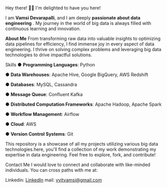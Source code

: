 Hey there! 🙋‍♂️ I'm delighted to have you here! 

I am **Vamsi Devarapalli**, and I am deeply **passionate about data engineering** . My journey in the world of big data is always filled with continuous learning and innovation.


**About Me**
From transforming raw data into valuable insights to optimizing data pipelines for efficiency, I find immense joy in every aspect of data engineering. I thrive on solving complex problems and leveraging big data technologies to drive impactful solutions.

Skills
● **Programming Languages**: Python

● **Data Warehouses**: Apache Hive, Google BigQuery, AWS Redshift

● **Databases**: MySQL, Cassandra

● **Message Queue**: Confluent Kafka

● **Distributed Computation Frameworks**: Apache Hadoop, Apache Spark

● **Workflow Management**: Airflow

● **Cloud**: AWS

● **Version Control Systems**: Git


This repository is a showcase of all my projects utilizing various big data technologies.here, you'll find a collection of my work demonstrating my expertise in data engineering. Feel free to explore, fork, and contribute!

Contact Me
I would love to connect and collaborate with like-minded individuals. You can cross paths with me at:

Linkedin: [LinkedIn](linkedin.com/in/vamsi-devarapalli)
mail: vvitvamsi@gmail.com
